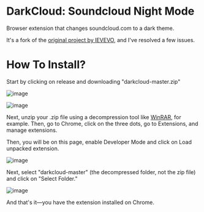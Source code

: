 # DarkCloud: Soundcloud Night Mode
Browser extension that changes soundcloud.com to a dark theme.

It's a fork of the [original project by IEVEVO](https://github.com/IEVEVO/darkcloud), and I've resolved a few issues. 

# How To Install?

Start by clicking on release and downloading "darkcloud-master.zip"

![image](https://github.com/user-attachments/assets/ee6ffa36-fa90-414d-8a86-d349ed1fc2ac)

![image](https://github.com/user-attachments/assets/c7048576-83c8-4464-9152-a390975d922f)

Next, unzip your .zip file using a decompression tool like [WinRAR](https://www.win-rar.com/start.html?&L=10), for example. Then, go to Chrome, click on the three dots, go to Extensions, and manage extensions.

Then, you will be on this page, enable Developer Mode and click on Load unpacked extension.

![image](https://github.com/user-attachments/assets/c96129a3-b6c3-4b88-b25b-79af0f18b134)

Next, select "darkcloud-master" (the decompressed folder, not the zip file) and click on "Select Folder."

![image](https://github.com/user-attachments/assets/74411e0e-19ee-4435-95a7-f268afa95231)

And that's it—you have the extension installed on Chrome.
